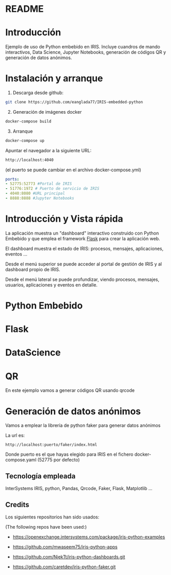 # README

# Introducción

Ejemplo de uso de Python embebido en IRIS. Incluye cuandros de mando interactivos, Data Science, Jupyter Notebooks, generación de códigos QR  y
 generación de datos anónimos.

# Instalación y arranque

1. Descarga desde github:

```bash
git clone https://github.com/eanglada77/IRIS-embedded-python 
```

2. Generación de imágenes docker

```bash
docker-compose build
```

3. Arranque

```bash
docker-compose up
```

Apuntar el navegador a la siguiente URL:

```bash
http://localhost:4040
```
(el puerto se puede cambiar en el archivo docker-compose.yml)

```yaml
ports:
- 52775:52773 #Portal de IRIS
- 51776:1972 # Puerto de servicio de IRIS
- 4040:8080 #URL principal
- 8888:8888 #Jupyter Notebooks
```

# Introducción y Vista rápida

La aplicación muestra un "dashboard" interactivo construido con Python Embebido y que emplea el framework [Flask](https://flask.palletsprojects.com/en/2.0.x/) para crear la aplicación web.

El dashboard muestra el estado de IRIS: procesos, mensajes, aplicaciones, eventos ...

Desde el menú superior se puede acceder al portal de gestión de IRIS y al dashboard propio de IRIS.

Desde el menú lateral se puede profundizar, viendo procesos, mensajes, usuarios, aplicaciones y eventos en detalle.



# Python Embebido

# Flask

# DataScience


# QR

En este ejemplo vamos a generar códigos QR usando qrcode

# Generación de datos anónimos

Vamos a emplear la librería de python faker para generar datos anónimos

La url es:

    http://localhost:puerto/faker/index.html

Donde puerto es el que hayas elegido para IRIS en el fichero docker-compose.yaml (52775 por defecto)

## Tecnología empleada

InterSystems IRIS, python, Pandas, Qrcode, Faker, Flask, Matplotlib ...

## Credits

Los siguientes repositorios han sido usados:

(The following repos have been used:)

* https://openexchange.intersystems.com/package/iris-python-examples

* https://github.com/mwaseem75/iris-python-apps

* https://github.com/NjekTt/iris-python-dashboards.git

* https://github.com/caretdev/iris-python-faker.git